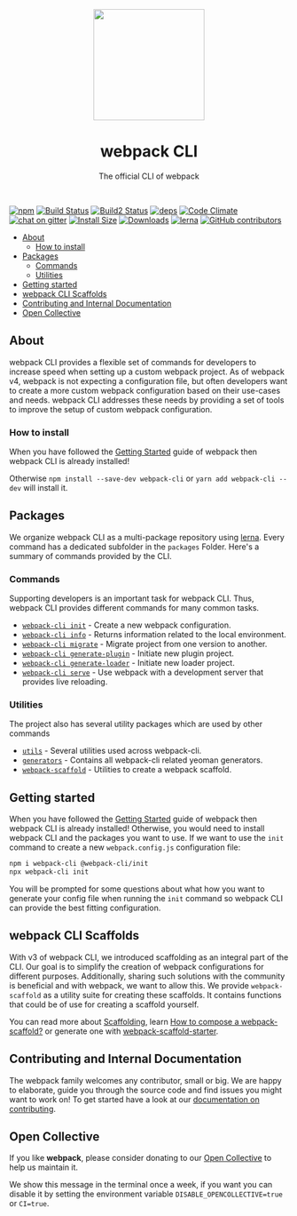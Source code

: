 <div align="center">
    <a href="https://github.com/webpack/webpack-cli">
        <img width="200" height="200" src="https://webpack.js.org/assets/icon-square-big.svg">
    </a>
</div>

<h1 align="center">webpack CLI</h1>

<p align="center">
  The official CLI of webpack
</p>
<br>

[![npm][npm]][npm-url]
[![Build Status][build-status]][build-status-url]
[![Build2 Status][build-status-azure]][build-status-azure-url]
[![deps][deps]][deps-url]
[![Code Climate][maintainability]][maintainability-url]
[![chat on gitter][chat]][chat-url]
[![Install Size][size]][size-url]
[![Downloads][downloads]][downloads-url]
[![lerna][lerna]][lerna-url]
[![GitHub contributors][contributors]][contributors-url]

-   [About](#about)
    -   [How to install](#how-to-install)
-   [Packages](#packages)
    -   [Commands](#commands)
    -   [Utilities](#utilities)
-   [Getting started](#getting-started)
-   [webpack CLI Scaffolds](#webpack-cli-scaffolds)
-   [Contributing and Internal Documentation](#contributing-and-internal-documentation)
-   [Open Collective](#open-collective)

## About

webpack CLI provides a flexible set of commands for developers to increase speed when setting up a custom webpack project. As of webpack v4, webpack is not expecting a configuration file, but often developers want to create a more custom webpack configuration based on their use-cases and needs. webpack CLI addresses these needs by providing a set of tools to improve the setup of custom webpack configuration.

### How to install

When you have followed the [Getting Started](https://webpack.js.org/guides/getting-started/) guide of webpack then webpack CLI is already installed!

Otherwise `npm install --save-dev webpack-cli` or `yarn add webpack-cli --dev` will install it.

## Packages

We organize webpack CLI as a multi-package repository using [lerna](https://github.com/lerna/lerna). Every command has a dedicated subfolder in the `packages` Folder. Here's a summary of commands provided by the CLI.

### Commands

Supporting developers is an important task for webpack CLI. Thus, webpack CLI provides different commands for many common tasks.

-   [`webpack-cli init`](./packages/init/README.md#webpack-cli-init) - Create a new webpack configuration.
-   [`webpack-cli info`](./packages/info/README.md#webpack-cli-info) - Returns information related to the local environment.
-   [`webpack-cli migrate`](./packages/migrate/README.md#webpack-cli-migrate) - Migrate project from one version to another.
-   [`webpack-cli generate-plugin`](./packages/generate-plugin/README.md#webpack-cli-generate-plugin) - Initiate new plugin project.
-   [`webpack-cli generate-loader`](./packages/generate-loader/README.md#webpack-cli-generate-loader) - Initiate new loader project.
-   [`webpack-cli serve`](./packages/serve/README.md#webpack-cli-serve) - Use webpack with a development server that provides live reloading.

### Utilities

The project also has several utility packages which are used by other commands

-   [`utils`](./packages/utils/README.md) - Several utilities used across webpack-cli.
-   [`generators`](./packages/generators/README.md) - Contains all webpack-cli related yeoman generators.
-   [`webpack-scaffold`](./packages/webpack-scaffold/README.md) - Utilities to create a webpack scaffold.

## Getting started

When you have followed the [Getting Started](https://webpack.js.org/guides/getting-started/) guide of webpack then webpack CLI is already installed! Otherwise, you would need to install webpack CLI and the packages you want to use. If we want to use the `init` command to create a new `webpack.config.js` configuration file:

```sh
npm i webpack-cli @webpack-cli/init
npx webpack-cli init
```

You will be prompted for some questions about what how you want to generate your config file when running the `init` command so webpack CLI can provide the best fitting configuration.

## webpack CLI Scaffolds

With v3 of webpack CLI, we introduced scaffolding as an integral part of the CLI. Our goal is to simplify the creation of webpack configurations for different purposes. Additionally, sharing such solutions with the community is beneficial and with webpack, we want to allow this. We provide `webpack-scaffold` as a utility suite for creating these scaffolds. It contains functions that could be of use for creating a scaffold yourself.

You can read more about [Scaffolding](https://webpack.js.org/guides/scaffolding), learn [How to compose a webpack-scaffold?](https://webpack.js.org/contribute/writing-a-scaffold) or generate one with [webpack-scaffold-starter](https://github.com/rishabh3112/webpack-scaffold-starter).

## Contributing and Internal Documentation

The webpack family welcomes any contributor, small or big. We are happy to elaborate, guide you through the source code and find issues you might want to work on! To get started have a look at our [documentation on contributing](./.github/CONTRIBUTING.md).

## Open Collective

If you like **webpack**, please consider donating to our [Open Collective](https://opencollective.com/webpack) to help us maintain it.

We show this message in the terminal once a week, if you want you can disable it by setting the environment variable `DISABLE_OPENCOLLECTIVE=true` or `CI=true`.

[build-status]: https://travis-ci.org/webpack/webpack-cli.svg
[build-status-url]: https://travis-ci.org/webpack/webpack-cli
[build-status-azure]: https://dev.azure.com/webpack/webpack/_apis/build/status/webpack.webpack-cli
[build-status-azure-url]: https://dev.azure.com/webpack/webpack/_build/latest?definitionId=4
[chat]: https://badges.gitter.im/webpack/webpack.svg
[chat-url]: https://gitter.im/webpack/webpack
[contributors]: https://img.shields.io/github/contributors/webpack/webpack-cli.svg
[contributors-url]: https://github.com/webpack/webpack-cli/graphs/contributors
[deps]: https://img.shields.io/david/webpack/webpack.svg
[deps-url]: https://david-dm.org/webpack/webpack-cli
[downloads]: https://img.shields.io/npm/dw/webpack-cli.svg
[downloads-url]: https://www.npmjs.com/package/webpack-cli
[lerna]: https://img.shields.io/badge/maintained%20with-lerna-cc00ff.svg
[lerna-url]: http://www.lernajs.io/
[npm]: https://img.shields.io/npm/v/webpack-cli.svg
[npm-url]: https://www.npmjs.com/package/webpack-cli
[maintainability]: https://codeclimate.com/github/webpack/webpack-cli/badges/gpa.svg
[maintainability-url]: https://codeclimate.com/github/webpack/webpack-cli
[size]: https://packagephobia.now.sh/badge?p=webpack-cli
[size-url]: https://packagephobia.now.sh/result?p=webpack-cli

